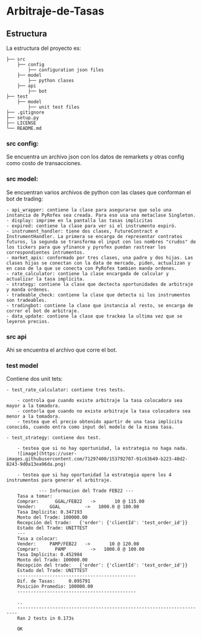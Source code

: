 # Arbitraje-de-Tasas

## Estructura

La estructura del proyecto es:


    ├── src
        ├── config
            ├── configuration json files
        ├── model
            ├── python clases
        ├── api
            ├── bot
    ├── test
        ├── model
            ├── unit test files
    ├── .gitignore
    ├── setup.py
    ├── LICENSE
    └── README.md
   
### src config:

Se encuentra un archivo json con los datos de remarkets y otras config como costo de transacciones.

### src model:

Se encuentran varios archivos de python con las clases que conforman el bot de trading:

    - api_wrapper: contiene la clase para asegurarse que solo una instancia de PyRofex sea creada. Para eso usa una metaclase Singleton.
    - display: imprime en la pantalla las tasas implicitas
    - expired: contiene la clase para ver si el instrumento expiró.
    - instrument_handler: tiene dos clases, FutureContract e InstrumentHandler. La primera se encarga de representar contratos futuros, la segunda se transforma el input con los nombres "crudos" de los tickers para que yfinance y pyrofex puedan rastrear los correspondientes intrumentos.
    - market_apis: conformado por tres clases, una padre y dos hijas. Las clases hijas se conectan con la data de mercado, piden, actualizan y en caso de la que se conecta con PyRofex tambien manda ordenes.
    - rate_calculator: contiene la clase encargada de calcular y actualizar la tasa implícita.
    - strategy: contiene la clase que dectecta oportunidades de arbitraje y manda ordenes.
    - tradeable_check: contiene la clase que detecta si los instrumentos son tradeables.
    - tradingbot: contiene la clase que instancia al resto, se encarga de correr el bot de arbitraje.
    - data_update: contiene la clase que trackea la ultima vez que se leyeron precios.
    
### src api

Ahi se encuentra el archivo que corre el bot.

### test model

Contiene dos unit tets:

    - test_rate_calculator: contiene tres tests. 
    
        - controla que cuando existe arbitraje la tasa colocadora sea mayor a la tomadora.
        - contorla que cuando no existe arbitraje la tasa colocadora sea menor a la tomadora.
        - testea que el precio obtenido apartir de una tasa implícita conocida, cuando entra como input del modelo de la misma tasa.
        
    - test_strategy: contiene dos test.
    
        - testea que si no hay oportunidad, la estrategia no haga nada.
        ![image](https://user-images.githubusercontent.com/71297400/153792707-91c63b49-b223-40d2-8243-9d0a13ea96da.png)

        - testea que si hay oportunidad la estrategia opere los 4 instrumentos para generar el arbitraje.
        
                --- Informacion del Trade FEB22 ---
        Tasa a tomar:
        Comprar:      GGAL/FEB22   ->       10 @ 115.00
        Vender:     GGAL         ->   1000.0 @ 100.00
        Tasa Implícita: 0.347193
        Monto del Trade: 100000.00
        Recepción del trade:   {'order': {'clientId': 'test_order_id'}}
        Estado del Trade: UNITTEST
        ---
        Tasa a colocar:
        Vender:     PAMP/FEB22   ->       10 @ 120.00
        Comprar:      PAMP         ->   1000.0 @ 100.00
        Tasa Implícita: 0.452984
        Monto del Trade: 100000.00
        Recepción del trade:   {'order': {'clientId': 'test_order_id'}}
        Estado del Trade: UNITTEST
        --------------------------------------------
        Dif. de Tasas:     0.095791
        Posición Promedio: 100000.00
        --------------------------------------------

        ..
        ----------------------------------------------------------------------
        Ran 2 tests in 0.173s

        OK



    
